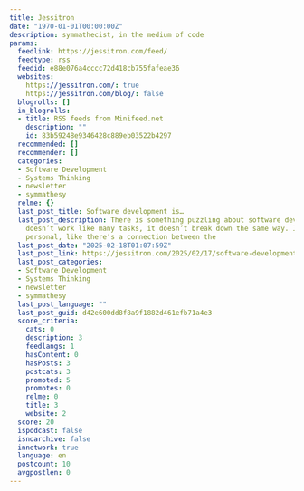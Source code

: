 ```yaml
---
title: Jessitron
date: "1970-01-01T00:00:00Z"
description: symmathecist, in the medium of code
params:
  feedlink: https://jessitron.com/feed/
  feedtype: rss
  feedid: e88e076a4cccc72d418cb755fafeae36
  websites:
    https://jessitron.com/: true
    https://jessitron.com/blog/: false
  blogrolls: []
  in_blogrolls:
  - title: RSS feeds from Minifeed.net
    description: ""
    id: 83b59248e9346428c889eb03522b4297
  recommended: []
  recommender: []
  categories:
  - Software Development
  - Systems Thinking
  - newsletter
  - symmathesy
  relme: {}
  last_post_title: Software development is…
  last_post_description: There is something puzzling about software development. It
    doesn’t work like many tasks, it doesn’t break down the same way. It feels strangely
    personal, like there’s a connection between the
  last_post_date: "2025-02-18T01:07:59Z"
  last_post_link: https://jessitron.com/2025/02/17/software-development-is/
  last_post_categories:
  - Software Development
  - Systems Thinking
  - newsletter
  - symmathesy
  last_post_language: ""
  last_post_guid: d42e600dd8f8a9f1882d461efb71a4e3
  score_criteria:
    cats: 0
    description: 3
    feedlangs: 1
    hasContent: 0
    hasPosts: 3
    postcats: 3
    promoted: 5
    promotes: 0
    relme: 0
    title: 3
    website: 2
  score: 20
  ispodcast: false
  isnoarchive: false
  innetwork: true
  language: en
  postcount: 10
  avgpostlen: 0
---
```

